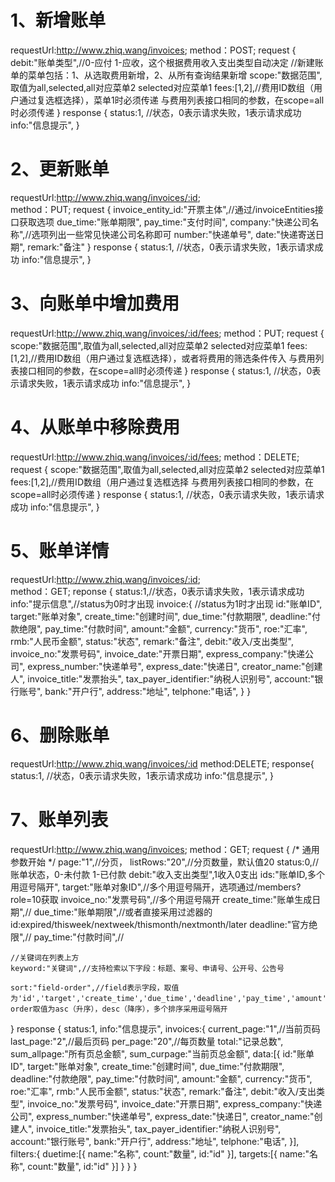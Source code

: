 # 1、新增账单
requestUrl:http://www.zhiq.wang/invoices;
method：POST;
request {
    debit:"账单类型",//0-应付 1-应收，这个根据费用收入支出类型自动决定
    //新建账单的菜单包括：1、从选取费用新增，2、从所有查询结果新增
    scope:"数据范围",取值为all,selected,all对应菜单2 selected对应菜单1
    fees:[1,2],//费用ID数组（用户通过复选框选择），菜单1时必须传递
    与费用列表接口相同的参数，在scope=all时必须传递
}
response {
    status:1, //状态，0表示请求失败，1表示请求成功
    info:"信息提示",
}

# 2、更新账单
requestUrl:http://www.zhiq.wang/invoices/:id;  
method：PUT;
request {
    invoice_entity_id:"开票主体",//通过/invoiceEntities接口获取选项
    due_time:"账单期限",
    pay_time:"支付时间",
    company:"快递公司名称",//选项列出一些常见快递公司名称即可
    number:"快递单号",
    date:"快递寄送日期",
    remark:"备注"
}
response {
    status:1, //状态，0表示请求失败，1表示请求成功
    info:"信息提示",
}

# 3、向账单中增加费用
requestUrl:http://www.zhiq.wang/invoices/:id/fees;
method：PUT;
request {
    scope:"数据范围",取值为all,selected,all对应菜单2 selected对应菜单1
    fees:[1,2],//费用ID数组（用户通过复选框选择），或者将费用的筛选条件传入
    与费用列表接口相同的参数，在scope=all时必须传递
}
response {
    status:1, //状态，0表示请求失败，1表示请求成功
    info:"信息提示",
}

# 4、从账单中移除费用
requestUrl:http://www.zhiq.wang/invoices/:id/fees;
method：DELETE;
request {
    scope:"数据范围",取值为all,selected,all对应菜单2 selected对应菜单1
    fees:[1,2],//费用ID数组（用户通过复选框选择
	与费用列表接口相同的参数，在scope=all时必须传递
}
response {
    status:1, //状态，0表示请求失败，1表示请求成功
    info:"信息提示",
}

# 5、账单详情
requestUrl:http://www.zhiq.wang/invoices/:id;  
method：GET;
reponse {
    status:1,//状态，0表示请求失败，1表示请求成功
    info:"提示信息",//status为0时才出现
    invoice:{ //status为1时才出现
        id:"账单ID",
        target:"账单对象",
        create_time:"创建时间",
        due_time:"付款期限",
        deadline:"付款绝限",
        pay_time:"付款时间",
        amount:"金额",
        currency:"货币",
        roe:"汇率",
        rmb:"人民币金额",
        status:"状态",
        remark:"备注",
        debit:"收入/支出类型",
        invoice_no:"发票号码",
        invoice_date:"开票日期",
        express_company:"快递公司",
        express_number:"快递单号",
        express_date:"快递日",
        creator_name:"创建人",
        invoice_title:"发票抬头",
        tax_payer_identifier:"纳税人识别号",
        account:"银行账号",
        bank:"开户行",
        address:"地址",
        telphone:"电话",
    }
}
						
# 6、删除账单
requestUrl:http://www.zhiq.wang/invoices/:id
method:DELETE;
response{
    status:1, //状态，0表示请求失败，1表示请求成功
    info:"信息提示",
}


# 7、账单列表
requestUrl:http://www.zhiq.wang/invoices;
method：GET;
request {
    /* 通用参数开始 */
    page:"1",//分页，
    listRows:"20",//分页数量，默认值20
    status:0,//账单状态，0-未付款 1-已付款
	debit:"收入支出类型",1收入0支出
    ids:"账单ID,多个用逗号隔开",
    target:"账单对象ID",//多个用逗号隔开，选项通过/members?role=10获取
	invoice_no:"发票号码",//多个用逗号隔开
    create_time:"账单生成日期",//
	due_time:"账单期限",//或者直接采用过滤器的id:expired/thisweek/nextweek/thismonth/nextmonth/later
	deadline:"官方绝限",//
	pay_time:"付款时间",//

    //关键词在列表上方
    keyword:"关键词",//支持检索以下字段：标题、案号、申请号、公开号、公告号
	
    sort:"field-order",//field表示字段，取值为'id','target','create_time','due_time','deadline','pay_time','amount','currency','roe','rmb','status','remark','debit','invoice_no','invoice_date','express_company','express_number','express_date','creator_name','invoice_title','tax_payer_identifier','account','bank','address','telphone' order取值为asc（升序），desc（降序），多个排序采用逗号隔开
}
response {
    status:1,
    info:"信息提示",
    invoices:{
        current_page:"1",//当前页码
		last_page:"2",//最后页码
		per_page:"20",//每页数量 
		total:"记录总数",
		sum_allpage:"所有页总金额",
		sum_curpage:"当前页总金额",
		data:[{
			id:"账单ID",
			target:"账单对象",
			create_time:"创建时间",
			due_time:"付款期限",
			deadline:"付款绝限",
			pay_time:"付款时间",
			amount:"金额",
			currency:"货币",
			roe:"汇率",
			rmb:"人民币金额",
			status:"状态",
			remark:"备注",
			debit:"收入/支出类型",
			invoice_no:"发票号码",
			invoice_date:"开票日期",
			express_company:"快递公司",
			express_number:"快递单号",
			express_date:"快递日",
			creator_name:"创建人",
			invoice_title:"发票抬头",
			tax_payer_identifier:"纳税人识别号",
			account:"银行账号",
			bank:"开户行",
			address:"地址",
			telphone:"电话",
		}],
		filters:{
			duetime:[{
				name:"名称",
				count:"数量",
				id:"id"
			}],
			targets:[{
				name:"名称",
				count:"数量",
				id:"id"
			}]
		}
    }
}
